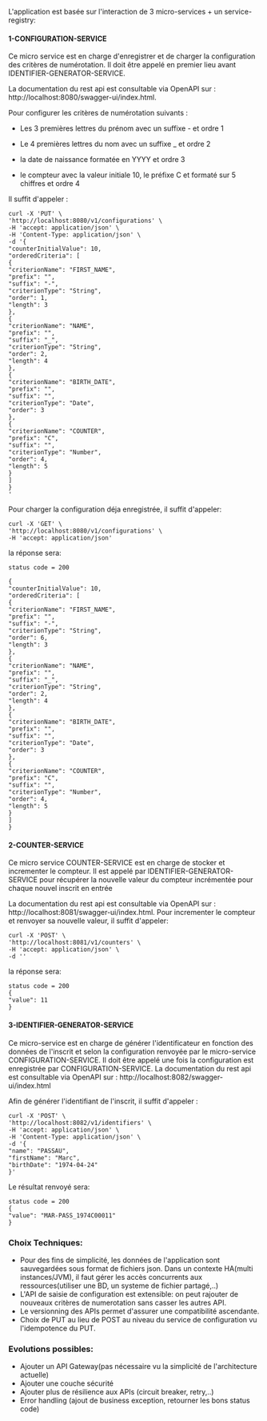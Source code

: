 L'application est basée sur l'interaction de 3 micro-services + un service-registry:
#### 1-CONFIGURATION-SERVICE

Ce micro service est en charge d'enregistrer et de charger la configuration
des critères de numérotation.
Il doit être appelé en premier lieu avant IDENTIFIER-GENERATOR-SERVICE.

La documentation du rest api est consultable via OpenAPI sur :
http://localhost:8080/swagger-ui/index.html.

Pour configurer les critères de numérotation suivants :

- Les 3 premières lettres du prénom avec un suffixe - et ordre 1

- Le 4 premières lettres du nom avec un suffixe _ et ordre 2

- la date de naissance formatée en YYYY et ordre 3

- le compteur avec la valeur initiale 10, le préfixe C et formaté sur 5 chiffres et ordre 4

Il suffit d'appeler :

```
curl -X 'PUT' \
'http://localhost:8080/v1/configurations' \
-H 'accept: application/json' \
-H 'Content-Type: application/json' \
-d '{
"counterInitialValue": 10,
"orderedCriteria": [
{
"criterionName": "FIRST_NAME",
"prefix": "",
"suffix": "-",
"criterionType": "String",
"order": 1,
"length": 3
},
{
"criterionName": "NAME",
"prefix": "",
"suffix": "_",
"criterionType": "String",
"order": 2,
"length": 4
},
{
"criterionName": "BIRTH_DATE",
"prefix": "",
"suffix": "",
"criterionType": "Date",
"order": 3
},
{
"criterionName": "COUNTER",
"prefix": "C",
"suffix": "",
"criterionType": "Number",
"order": 4,
"length": 5
}
]
}
'
```
Pour charger la configuration déja enregistrée, il suffit d'appeler:
```
curl -X 'GET' \
'http://localhost:8080/v1/configurations' \
-H 'accept: application/json'
```
la réponse sera:
```
status code = 200

{
"counterInitialValue": 10,
"orderedCriteria": [
{
"criterionName": "FIRST_NAME",
"prefix": "",
"suffix": "-",
"criterionType": "String",
"order": 6,
"length": 3
},
{
"criterionName": "NAME",
"prefix": "",
"suffix": "_",
"criterionType": "String",
"order": 2,
"length": 4
},
{
"criterionName": "BIRTH_DATE",
"prefix": "",
"suffix": "",
"criterionType": "Date",
"order": 3
},
{
"criterionName": "COUNTER",
"prefix": "C",
"suffix": "",
"criterionType": "Number",
"order": 4,
"length": 5
}
]
}
```
#### 2-COUNTER-SERVICE
Ce micro service COUNTER-SERVICE est en charge de stocker et incrementer le compteur.
Il est appelé par IDENTIFIER-GENERATOR-SERVICE pour récupérer la nouvelle valeur du
compteur incrémentée pour chaque nouvel inscrit en entrée

La documentation du rest api est consultable via OpenAPI sur :
http://localhost:8081/swagger-ui/index.html.
Pour incrementer le compteur et renvoyer sa nouvelle valeur, il suffit d'appeler:
```
curl -X 'POST' \
'http://localhost:8081/v1/counters' \
-H 'accept: application/json' \
-d ''
```
la réponse sera:
```
status code = 200
{
"value": 11
}
```
#### 3-IDENTIFIER-GENERATOR-SERVICE
Ce micro-service est en charge de générer l'identificateur 
en fonction des données de l'inscrit et selon la configuration renvoyée
par le micro-service CONFIGURATION-SERVICE.
Il doit être appelé une fois la configuration est enregistrée par
CONFIGURATION-SERVICE.
La documentation du rest api est consultable via OpenAPI sur :
http://localhost:8082/swagger-ui/index.html

Afin de générer l'identifiant de l'inscrit, il suffit d'appeler :
```
curl -X 'POST' \
'http://localhost:8082/v1/identifiers' \
-H 'accept: application/json' \
-H 'Content-Type: application/json' \
-d '{
"name": "PASSAU",
"firstName": "Marc",
"birthDate": "1974-04-24"
}'
```
Le résultat renvoyé sera:
```
status code = 200
{
"value": "MAR-PASS_1974C00011"
}
```
### Choix Techniques:
- Pour des fins de simplicité, les données de l'application sont sauvegardées sous format de fichiers json.
  Dans un contexte HA(multi instances/JVM), il faut gérer les accès concurrents aux ressources(utiliser une BD, un systeme de fichier partagé,..)
- L'API de saisie de configuration est extensible: on peut rajouter de nouveaux critères de numerotation sans casser les autres API. 
- Le versionning des APIs permet d'assurer une compatibilité ascendante.
- Choix de PUT au lieu de POST au niveau du service de configuration vu l'idempotence du PUT.


### Evolutions possibles:
- Ajouter un API Gateway(pas nécessaire vu la simplicité de l'architecture actuelle)
- Ajouter une couche sécurité
- Ajouter plus de résilience aux APIs (circuit breaker, retry,..)
- Error handling (ajout de business exception, retourner les bons status code)
